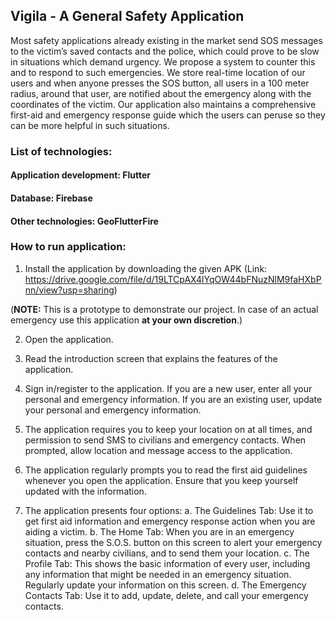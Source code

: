 ## Vigila - A General Safety Application
Most safety applications already existing in the market send SOS messages to the victim’s saved contacts and the police, which could prove to be slow in situations which
demand urgency. We propose a system to counter this and to respond to such emergencies. We store real-time location of our users and when anyone presses the SOS button, all users in a 100 meter radius, around that user, are notified about the emergency along with the coordinates of the victim. Our application also maintains a comprehensive first-aid and emergency response guide which the users can peruse so they can be more helpful in such situations.

### List of technologies: 
#### Application development: Flutter
#### Database: Firebase
#### Other technologies: GeoFlutterFire

### How to run application:
1. Install the application by downloading the given APK (Link: https://drive.google.com/file/d/19LTCpAX4lYqOW44bFNuzNlM9faHXbPnn/view?usp=sharing)

(**NOTE:** This is a prototype to demonstrate our project. In case of an actual emergency use this application **at your own discretion**.)

2. Open the application.

3. Read the introduction screen that explains the features of the application.

4. Sign in/register to the application. If you are a new user, enter all your personal and emergency information. If you are an existing user, update your personal and emergency information.

5. The application requires you to keep your location on at all times, and permission to send SMS to civilians and emergency contacts. When prompted, allow location and message access to the application.

6. The application regularly prompts you to read the first aid guidelines whenever you open the application. Ensure that you keep yourself updated with the information.

7. The application presents four options:
a. The Guidelines Tab: Use it to get first aid information and emergency response action when you are aiding a victim.
b. The Home Tab: When you are in an emergency situation, press the S.O.S. button on this screen to alert your emergency contacts and nearby civilians, and to send them your location.
c. The Profile Tab: This shows the basic information of every user, including any information that might be needed in an emergency situation. Regularly update your information on this screen.
d. The Emergency Contacts Tab: Use it to add, update, delete, and call your emergency contacts.
